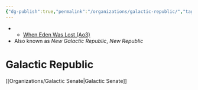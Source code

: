 ```yaml
---
{"dg-publish":true,"permalink":"/organizations/galactic-republic/","tags":["faction"]}
---
```


- - [When Eden Was Lost (Ao3)](https://archiveofourown.org/works/19334440/chapters/45992584)
- Also known as *New Galactic Republic*, *New Republic*
# Galactic Republic

[[Organizations/Galactic Senate\|Galactic Senate]]
